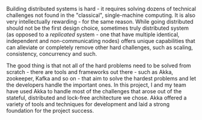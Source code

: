 Building distributed systems is hard - it requires solving dozens of technical challenges not found in the "classical",
single-machine computing. It is also very intellectually rewarding - for the same reason. While going distributed should
not be the first design choice, sometimes truly distributed system (as opposed to a _replicated_ system - one that have 
multiple identical, independent and non-communicating nodes) offers unique capabilities that can alleviate or completely
remove other hard challenges, such as scaling, consistency, concurrency and such.

The good thing is that not all of the hard problems need to be solved from scratch - there are tools and frameworks out
there - such as Akka, zookeeper, Kafka and so on - that aim to solve the hardest problems and let the developers handle
the important ones. In this project, I and my team have used Akka to handle most of the challenges that arose out of 
the stateful, distributed and lock-free architecture we chose. Akka offered a variety of tools and techniques for 
development and laid a strong foundation for the project success. 